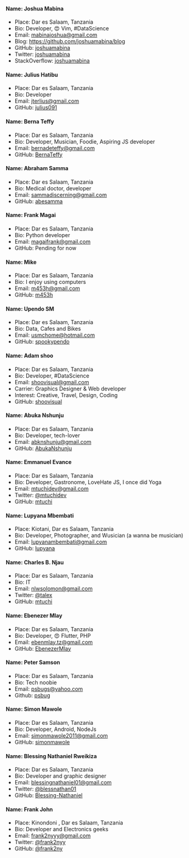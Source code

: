 #### Name: Joshua Mabina
 - Place: Dar es Salaam, Tanzania
 - Bio: Developer, 😍 Vim, #DataScience
 - Email: mabinajoshua@gmail.com
 - Blog: https://github.com/joshuamabina/blog
 - GitHub: [joshuamabina](https://github.com/joshuamabina)
 - Twitter: [joshuamabina](https://twitter.com/joshuamabina)
 - StackOverflow: [joshuamabina](https://stackoverflow.com/users/3451822/joshuamabina)

#### Name: Julius Hatibu
- Place: Dar es Salaam, Tanzania
- Bio: Developer
- Email: jterlius@gmail.com
- GitHub: [julius091](https://github.com/julius091)

#### Name: Berna Teffy
 - Place: Dar es Salaam, Tanzania
 - Bio: Developer, Musician, Foodie, Aspiring JS developer
 - Email: bernadeteffy@gmail.com
 - GitHub: [BernaTeffy](https://github.com/BernaTeffy)

#### Name: Abraham Samma
- Place: Dar es Salaam, Tanzania
- Bio: Medical doctor, developer
- Email: sammadiscerning@gmail.com
- GitHub: [abesamma](http://github.com/abesamma)

#### Name: Frank Magai
- Place: Dar es Salaam, Tanzania
- Bio: Python developer
- Email: magaifrank@gmail.com
- GitHub: Pending for now

#### Name: Mike
 - Place: Dar es Salaam, Tanzania
 - Bio: I enjoy using computers
 - Email: m453h@gmail.com
 - GitHub: [m453h](https://github.com/m453h)

#### Name: Upendo SM
 - Place: Dar es Salaam, Tanzania
 - Bio: Data, Cafes and Bikes
 - Email: usmchome@hotmail.com
 - GitHub: [spookypendo](https://github.com/spookypendo)

#### Name: Adam shoo
 - Place: Dar es Salaam, Tanzania
 - Bio: Developer, #DataScience
 - Email: shoovisual@gmail.com
 - Carrier: Graphics Designer & Web developer
 - Interest: Creative, Travel, Design, Coding
 - GitHub: [shoovisual](https://github.com/shoovisual)

#### Name: Abuka Nshunju
 - Place: Dar es Salaam, Tanzania
 - Bio: Developer, tech-lover
 - Email: abknshunju@gmail.com
 - GitHub: [AbukaNshunju](https://github.com/abk47)

#### Name: Emmanuel Evance
 - Place: Dar es Salaam, Tanzania
 - Bio: Developer, Gastronome, LoveHate JS, I once did Yoga
 - Email: mtuchidev@gmail.com
 - Twitter: [@mtuchidev](https://twitter.com/mtuchidev)
 - GitHub: [mtuchi](https://github.com/mtuchi)

#### Name: Lupyana Mbembati
  - Place: Kiotani, Dar es Salaam, Tanzania
  - Bio: Developer, Photographer, and Wusician (a wanna be musician)
  - Email: lupyanambembati@gmail.com
  - GitHub: [lupyana](https://github.com/lupyana)

#### Name: Charles B. Njau
 - Place: Dar es Salaam, Tanzania
 - Bio: IT
 - Email: nlwsolomon@gmail.com
 - Twitter: [@talex](https://twitter.com/talex)
 - GitHub: [mtuchi](https://github.com/CharlesNjau)

#### Name: Ebenezer Mlay
 - Place: Dar es Salaam, Tanzania
 - Bio: Developer, 😍 Flutter, PHP
 - Email: ebenmlay.tz@gmail.com
 - GitHub: [EbenezerMlay](https://github.com/EbenezerMlay)

#### Name: Peter Samson
 - Place: Dar es Salaam, Tanzania
 - Bio: Tech noobie
 - Email: psbugs@yahoo.com
 - Github: [psbug](https://github.com/psbug)

#### Name: Simon Mawole
 - Place: Dar es Salaam, Tanzania
 - Bio: Developer, Android, NodeJs
 - Email: simonmawole2011@gmail.com
 - GitHub: [simonmawole](https://github.com/simonmawole)

#### Name: Blessing Nathaniel Rweikiza
 - Place: Dar es Salaam, Tanzania
 - Bio: Developer and graphic designer
 - Email: blessingnathaniel01@gmail.com
 - Twitter: [@blessnathan01](https://twitter.com/blessnathan01)
 - GitHub: [Blessing-Nathaniel](https://github.com/Blessing-Nathaniel)

#### Name: Frank John
 - Place: Kinondoni , Dar es Salaam, Tanzania
 - Bio: Developer and Electronics geeks
 - Email: frank2nyyy@gmail.com
 - Twitter: [@frank2nyy](https://twitter.com/frank2nyy)
 - GitHub: [@frank2ny](https://github.com/frank2ny)
